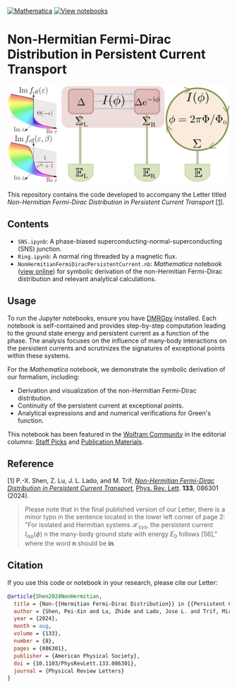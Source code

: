 [![Mathematica](https://img.shields.io/badge/Wolfram-Mathematica-DD1100?logo=wolfram-mathematica&logoColor=DD1100)](https://www.wolfram.com/mathematica/)
[![View notebooks](https://wolfr.am/HAAhzkRq)](https://wolfr.am/1mXmN5DaF)

# Non-Hermitian Fermi-Dirac Distribution in Persistent Current Transport

![Distribution Sketch](DistributionSketch.png)

This repository contains the code developed to accompany the Letter titled *Non-Hermitian Fermi-Dirac Distribution in Persistent Current Transport* [[1](#refer-anchor-1)].

## Contents

- `SNS.ipynb`: A phase-biased superconducting-normal-superconducting (SNS) junction.
- `Ring.ipynb`: A normal ring threaded by a magnetic flux.
- `NonHermitianFermiDiracPersistentCurrent.nb`: *Mathematica* notebook ([view online](https://wolfr.am/1mXmN5DaF)) for symbolic derivation of the non-Hermitian Fermi-Dirac distribution and relevant analytical calculations.

## Usage

To run the Jupyter notebooks, ensure you have [DMRGpy](https://github.com/joselado/dmrgpy) installed. Each notebook is self-contained and provides step-by-step computation leading to the ground state energy and persistent current as a function of the phase. The analysis focuses on the influence of many-body interactions on the persistent currents and scrutinizes the signatures of exceptional points within these systems.

For the *Mathematica* notebook, we demonstrate the symbolic derivation of our formalism, including:
- Derivation and visualization of the non-Hermitian Fermi-Dirac distribution.
- Continuity of the persistent current at exceptional points.
- Analytical expressions and and numerical verifications for Green's function.

This notebook has been featured in the [Wolfram Community](https://community.wolfram.com/groups/-/m/t/3258109) in the editorial columns: [Staff Picks](http://wolfr.am/StaffPicks) and [Publication Materials](http://wolfr.am/PubMat).

## Reference

<div id="refer-anchor-1"></div> 

[1] P.-X. Shen, Z. Lu, J. L. Lado, and M. Trif, [*Non-Hermitian Fermi-Dirac Distribution in Persistent Current Transport*](https://arxiv.org/abs/2403.09569), [Phys. Rev. Lett](https://doi.org/10.1103/PhysRevLett.133.086301). **133**, 086301 (2024).

> Please note that in the final published version of our Letter, there is a minor typo in the sentence located in the lower left corner of page 2: "For isolated and Hermitian systems $\mathcal{H}_{\mathrm{sys}}$, the persistent current $I_{\mathrm{iso}}(\phi)$ n the many-body ground state with energy $E_0$ follows [56]," where the word **n** should be **in**. 

## Citation

If you use this code or notebook in your research, please cite our Letter:

```bibtex
@article{Shen2024NonHermitian,
  title = {Non-{{Hermitian Fermi-Dirac Distribution}} in {{Persistent Current Transport}}},
  author = {Shen, Pei-Xin and Lu, Zhide and Lado, Jose L. and Trif, Mircea},
  year = {2024},
  month = aug,
  volume = {133},
  number = {8},
  pages = {086301},
  publisher = {American Physical Society},
  doi = {10.1103/PhysRevLett.133.086301},
  journal = {Physical Review Letters}
}
```